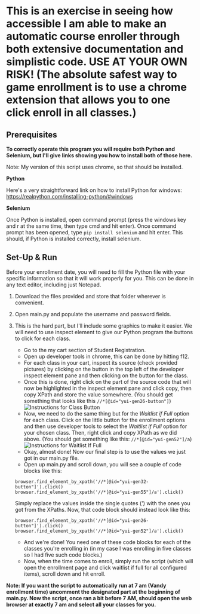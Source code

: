 # This is an exercise in seeing how accessible I am able to make an automatic course enroller through both extensive documentation and simplistic code. USE AT YOUR OWN RISK! (The absolute safest way to game enrollment is to use a chrome extension that allows you to one click enroll in all classes.)

## Prerequisites 
**To correctly operate this program you will require both Python and Selenium, but I'll give links showing you how to install both of those here.**

Note: My version of this script uses chrome, so that should be installed.

**Python**

Here's a very straightforward link on how to install Python for windows: https://realpython.com/installing-python/#windows

**Selenium**

Once Python is installed, open command prompt (press the windows key and r at the same time, then type cmd and hit enter). 
Once command prompt has been opened, type `pip install selenium` and hit enter. This should, if Python is installed correctly, install selenium.

## Set-Up & Run
Before your enrollment date, you will need to fill the Python file with your specific information so that it will work properly for you. This can be done in any text editor, including just Notepad.

1. Download the files provided and store that folder wherever is convenient.
2. Open main.py and populate the username and password fields.
3. This is the hard part, but I'll include some graphics to make it easier. We will need to use inspect element to give our Python program the buttons to click for each class.

    - Go to the my cart section of Student Registration.
    - Open up developer tools in chrome, this can be done by hitting f12.
    - For each class in your cart, inspect its source (check provided pictures) by clicking on the button in the top left of the        developer inspect element pane and then clicking on the button for the class.
    - Once this is done, right click on the part of the source code that will now be highlighted in the inspect element pane and click copy, then copy XPath and store the value somewhere. (You should get something that looks like this `//*[@id="yui-gen26-button"]`) 
    ![Instructions for Class Button](https://i.imgur.com/esbQRV4.png)
    - Now, we need to do the same thing but for the *Waitlist if Full* option for each class. Click on the little button for the enrollment options and then use developer tools to select the *Waitlist if Full* option for your chosen class. Then, right click and copy XPath as we did above. (You should get something like this: `//*[@id="yui-gen52"]/a`)
    ![Instructions for Waitlist If Full](https://i.imgur.com/a1F6Jxt.png)
    - Okay, almost done! Now our final step is to use the values we just got in our main.py file.
    - Open up main.py and scroll down, you will see a couple of code blocks like this:
    ```
    browser.find_element_by_xpath('//*[@id="yui-gen32-button"]').click()
    browser.find_element_by_xpath('//*[@id="yui-gen55"]/a').click()
    ```
    Simply replace the values inside the single quotes (') with the ones you got from the XPaths. Now, that code block should instead look like this:
    ```
    browser.find_element_by_xpath('//*[@id="yui-gen26-button"]').click()
    browser.find_element_by_xpath('//*[@id="yui-gen52"]/a').click()
    ```
    - And we're done! You need one of these code blocks for each of the classes you're enrolling in (in my case I was enrolling in five classes so I had five such code blocks.)
    - Now, when the time comes to enroll, simply run the script (which will open the enrollment page and click waitlist if full for all configured items), scroll down and hit enroll. 
    
    
 **Note: If you want the script to automatically run at 7 am (Vandy enrollment time) uncomment the designated part at the beginning of main.py. Now the script, once ran a bit before 7 AM, should open the web browser at exactly 7 am and select all your classes for you.**
    

    
    



